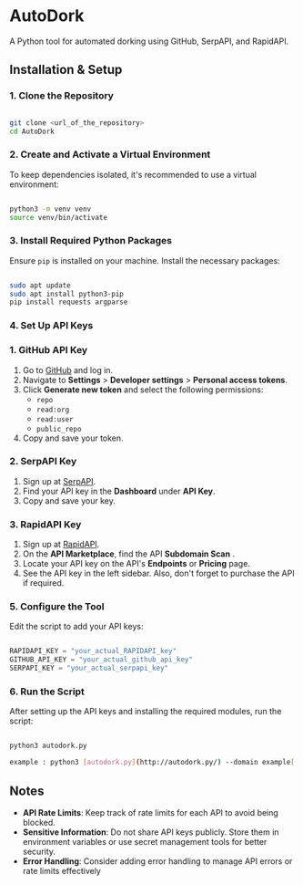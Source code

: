 # AutoDork

A Python tool for automated dorking using GitHub, SerpAPI, and RapidAPI.

## Installation & Setup

### 1. **Clone the Repository**

```bash

git clone <url_of_the_repository>
cd AutoDork

```

### 2. **Create and Activate a Virtual Environment**

To keep dependencies isolated, it's recommended to use a virtual environment:

```bash

python3 -m venv venv
source venv/bin/activate

```

### 3. **Install Required Python Packages**

Ensure `pip` is installed on your machine. Install the necessary packages:

```bash

sudo apt update
sudo apt install python3-pip
pip install requests argparse

```

### 4. **Set Up API Keys**

### 1. **GitHub API Key**

1. Go to [GitHub](https://github.com/) and log in.
2. Navigate to **Settings** > **Developer settings** > **Personal access tokens**.
3. Click **Generate new token** and select the following permissions:
    - `repo`
    - `read:org`
    - `read:user`
    - `public_repo`
4. Copy and save your token.

### 2. **SerpAPI Key**

1. Sign up at [SerpAPI](https://serpapi.com/).
2. Find your API key in the **Dashboard** under **API Key**.
3. Copy and save your key.

### 3. **RapidAPI Key**

1. Sign up at [RapidAPI](https://rapidapi.com/).
2. On the **API Marketplace**, find the API **Subdomain Scan** .
3. Locate your API key on the API's **Endpoints** or **Pricing** page.
4. See the API key in the left sidebar. Also, don't forget to purchase the API if required. 

### 5. **Configure the Tool**

Edit the script to add your API keys:

```python

RAPIDAPI_KEY = "your_actual_RAPIDAPI_key"  
GITHUB_API_KEY = "your_actual_github_api_key"
SERPAPI_KEY = "your_actual_serpapi_key"

```

### 6. **Run the Script**

After setting up the API keys and installing the required modules, run the script:

```bash

python3 autodork.py

example : python3 [autodork.py](http://autodork.py/) --domain example[.com](http://vulnweb.com/) --google-dork "inurl:admin" --github-dork "password filename:.env"
```

## Notes

- **API Rate Limits**: Keep track of rate limits for each API to avoid being blocked.
- **Sensitive Information**: Do not share API keys publicly. Store them in environment variables or use secret management tools for better security.
- **Error Handling**: Consider adding error handling to manage API errors or rate limits effectively